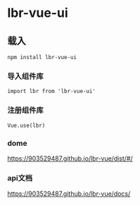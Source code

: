 # lbr-vue-ui

## 载入
```
npm install lbr-vue-ui
```

### 导入组件库
```
import lbr from 'lbr-vue-ui'
```

### 注册组件库
```
Vue.use(lbr)
```
### dome 
https://903529487.github.io/lbr-vue/dist/#/

### api文档

https://903529487.github.io/lbr-vue/docs/
